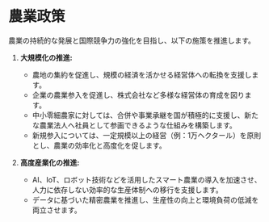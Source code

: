 # 農業政策

農業の持続的な発展と国際競争力の強化を目指し、以下の施策を推進します。

1.  **大規模化の推進:**
    *   農地の集約を促進し、規模の経済を活かせる経営体への転換を支援します。
    *   企業の農業参入を促進し、株式会社など多様な経営体の育成を図ります。
    *   中小零細農家に対しては、合併や事業承継を国が積極的に支援し、新たな農業法人へ社員として参画できるような仕組みを構築します。
    *   新規参入については、一定規模以上の経営（例：1万ヘクタール）を原則とし、農業の効率化と高度化を促します。

2.  **高度産業化の推進:**
    *   AI、IoT、ロボット技術などを活用したスマート農業の導入を加速させ、人力に依存しない効率的な生産体制への移行を支援します。
    *   データに基づいた精密農業を推進し、生産性の向上と環境負荷の低減を両立させます。
